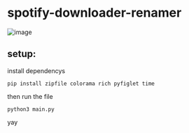 # spotify-downloader-renamer

![image](https://github.com/user-attachments/assets/a987d060-e461-4202-8661-dde3c73db346)


## setup:
install dependencys

```
pip install zipfile colorama rich pyfiglet time
```

then run the file

```
python3 main.py
```

yay
